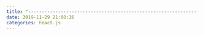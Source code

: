 ```yaml
---
title: "--------------------------------------------------------------------------------------------"
date: 2019-11-29 21:00:26
categories: React.js
---
```

